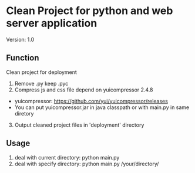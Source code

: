 Clean Project for python and web server application
=============
Version: 1.0

Function
-------------
Clean project for deployment

1. Remove .py keep .pyc
2. Compress js and css file depend on yuicompressor 2.4.8
  * yuicompressor: https://github.com/yui/yuicompressor/releases
  * You can put yuicompressor.jar in java classpath or with main.py in same diretory
3. Output cleaned project files in 'deployment' directory

Usage
-------------
1. deal with current directory: python main.py 
2. deal with specify directory: python main.py /your/directory/
